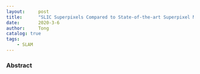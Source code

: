 ```yaml
---
layout:     post
title:      "SLIC Superpixels Compared to State-of-the-art Superpixel Methods [2012]"
date:       2020-3-6
author:     Tong
catalog: true
tags:
    - SLAM
---
```


### Abstract

[^Achanta2012]: Achanta, Radhakrishna, et al. "SLIC superpixels compared to state-of-the-art superpixel methods." IEEE transactions on pattern analysis and machine intelligence 34.11 (2012): 2274-2282.
